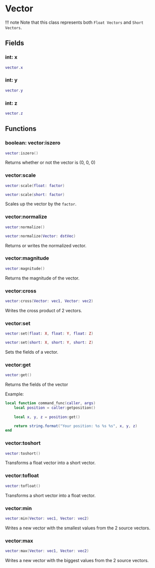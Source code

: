 # Vector

!!! note
    Note that this class represents both ``Float Vectors`` and ``Short Vectors``.

## Fields

### int: x

```lua
vector.x
```

### int: y

```lua
vector.y
```

### int: z

```lua
vector.z
```

## Functions

### boolean: vector:iszero

```lua
vector:iszero()
```

Returns whether or not the vector is (0, 0, 0)

### vector:scale

```lua
vector:scale(float: factor)
```

```lua
vector:scale(short: factor)
```

Scales up the vector by the ``factor``.

### vector:normalize

```lua
vector:normalize()
```

```lua
vector:normalize(Vector: dstVec)
```

Returns or writes the normalized vector.

### vector:magnitude

```lua
vector:magnitude()
```

Returns the magnitude of the vector.

### vector:cross

```lua
vector:cross(Vector: vec1, Vector: vec2)
```

Writes the cross product of 2 vectors.

### vector:set

```lua
vector:set(float: X, float: Y, float: Z)
```

```lua
vector:set(short: X, short: Y, short: Z)
```

Sets the fields of a vector.

### vector:get

```lua
vector:get()
```

Returns the fields of the vector

Example:

```lua
local function command_func(caller, args)
    local position = caller:getposition()
    
    local x, y, z = position:get()

    return string.format("Your position: %s %s %s", x, y, z)
end
```

### vector:toshort

```lua
vector:toshort()
```

Transforms a float vector into a short vector.

### vector:tofloat

```lua
vector:tofloat()
```

Transforms a short vector into a float vector.

### vector:min

```lua
vector:min(Vector: vec1, Vector: vec2)
```

Writes a new vector with the smallest values from the 2 source vectors.

### vector:max

```lua
vector:max(Vector: vec1, Vector: vec2)
```

Writes a new vector with the biggest values from the 2 source vectors.
